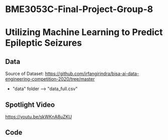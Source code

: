 # BME3053C-Final-Project-Group-8
# Utilizing Machine Learning to Predict Epileptic Seizures #
## Data ##
Source of Dataset: https://github.com/irfangirindra/bisa-ai-data-engineering-competition-2020/tree/master
* "data" folder --> "data_full.csv"
## Spotlight Video ##
https://youtu.be/skWKnA8uZKU
## Code ##

